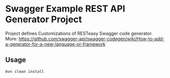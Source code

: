 # Swagger Example REST API Generator Project

Project defines Customizations of RESTeasy Swagger code generator.
More: https://github.com/swagger-api/swagger-codegen/wiki/How-to-add-a-generator-for-a-new-language-or-framework

## Usage

	mvn clean install